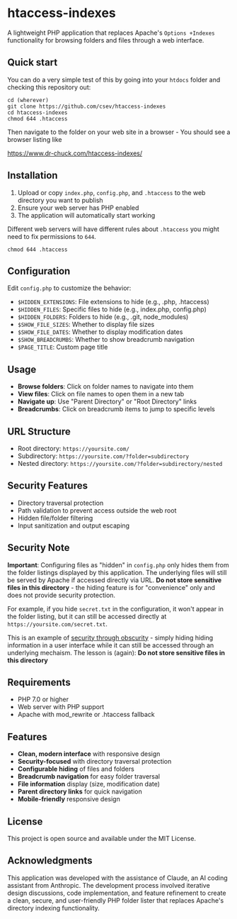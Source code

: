 # htaccess-indexes

A lightweight PHP application that replaces Apache's `Options +Indexes` functionality for browsing folders and files through a web interface.

## Quick start

You can do a very simple test of this by going into your `htdocs` folder and checking
this repository out:

    cd (wherever)
    git clone https://github.com/csev/htaccess-indexes
    cd htaccess-indexes
    chmod 644 .htaccess

Then navigate to the folder on your web site in a browser - You should see a browser listing like

https://www.dr-chuck.com/htaccess-indexes/

## Installation

1. Upload or copy `index.php`, `config.php`, and `.htaccess` to the web directory you want to publish
2. Ensure your web server has PHP enabled
3. The application will automatically start working

Different web servers will have different rules about `.htaccess` you might need to fix permissions
to `644`.

    chmod 644 .htaccess

## Configuration

Edit `config.php` to customize the behavior:

- `$HIDDEN_EXTENSIONS`: File extensions to hide (e.g., .php, .htaccess)
- `$HIDDEN_FILES`: Specific files to hide (e.g., index.php, config.php)
- `$HIDDEN_FOLDERS`: Folders to hide (e.g., .git, node_modules)
- `$SHOW_FILE_SIZES`: Whether to display file sizes
- `$SHOW_FILE_DATES`: Whether to display modification dates
- `$SHOW_BREADCRUMBS`: Whether to show breadcrumb navigation
- `$PAGE_TITLE`: Custom page title

## Usage

- **Browse folders**: Click on folder names to navigate into them
- **View files**: Click on file names to open them in a new tab
- **Navigate up**: Use "Parent Directory" or "Root Directory" links
- **Breadcrumbs**: Click on breadcrumb items to jump to specific levels

## URL Structure

- Root directory: `https://yoursite.com/`
- Subdirectory: `https://yoursite.com/?folder=subdirectory`
- Nested directory: `https://yoursite.com/?folder=subdirectory/nested`

## Security Features

- Directory traversal protection
- Path validation to prevent access outside the web root
- Hidden file/folder filtering
- Input sanitization and output escaping

## Security Note

**Important**: Configuring files as "hidden" in `config.php` only hides them from the folder listings displayed by this application. The underlying files will still be served by Apache if accessed directly via URL. **Do not store sensitive files in this directory** - the hiding feature is for "convenience" only and does not provide security protection.

For example, if you hide `secret.txt` in the configuration, it won't appear in the folder listing, but it can still be accessed directly at `https://yoursite.com/secret.txt`.

This is an example of [security through obscurity](https://en.wikipedia.org/wiki/Security_through_obscurity) - simply hiding hiding information in a user interface while it can
still be accessed through an underlying mechaism.  The lesson is (again): **Do not store sensitive files in this directory**

## Requirements

- PHP 7.0 or higher
- Web server with PHP support
- Apache with mod_rewrite or .htaccess fallback

## Features

- **Clean, modern interface** with responsive design
- **Security-focused** with directory traversal protection
- **Configurable hiding** of files and folders
- **Breadcrumb navigation** for easy folder traversal
- **File information** display (size, modification date)
- **Parent directory links** for quick navigation
- **Mobile-friendly** responsive design

## License

This project is open source and available under the MIT License.

## Acknowledgments

This application was developed with the assistance of Claude, an AI coding assistant from Anthropic. The development process involved iterative design discussions, code implementation, and feature refinement to create a clean, secure, and user-friendly PHP folder lister that replaces Apache's directory indexing functionality. 